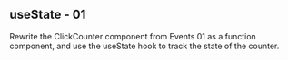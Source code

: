 ## useState - 01

Rewrite the ClickCounter component from Events 01 as a function component, and use the useState hook to track the state of the counter.
